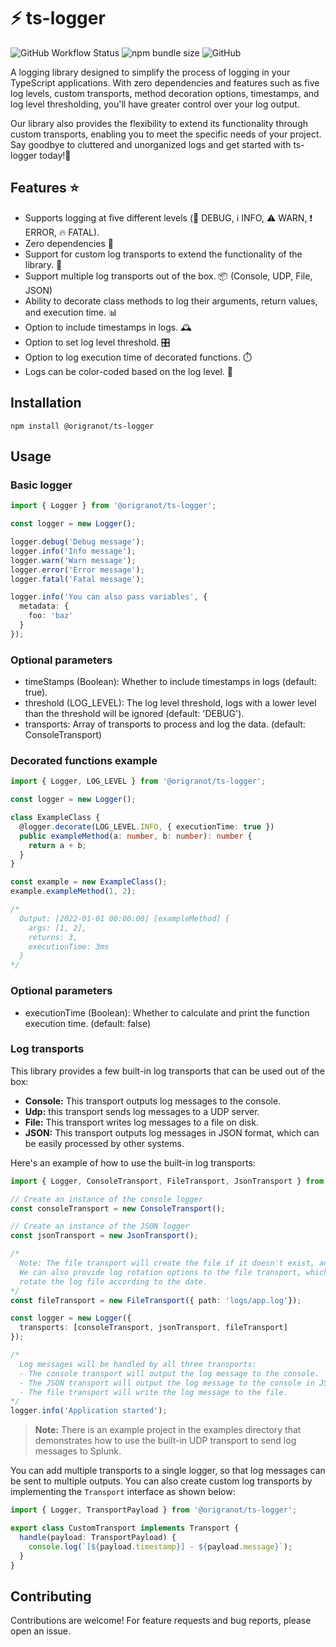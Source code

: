 # :zap: ts-logger

![GitHub Workflow Status](https://img.shields.io/github/actions/workflow/status/origranot/ts-logger/release.yml)
![npm bundle size](https://img.shields.io/bundlephobia/min/@origranot/ts-logger)
![GitHub](https://img.shields.io/github/license/origranot/ts-logger)

A logging library designed to simplify the process of logging in your TypeScript
applications. With zero dependencies and features such as five log levels, custom transports, method decoration options, timestamps, and log level thresholding, you'll have
greater control over your log output.

Our library also provides the flexibility to extend its functionality through custom
transports, enabling you to meet the specific needs of your project. Say goodbye to
cluttered and unorganized logs and get started with ts-logger today!💪

## Features :star:

- Supports logging at five different levels (:bug: DEBUG, :information_source: INFO,
  :warning: WARN, :exclamation: ERROR, :fire: FATAL).
- Zero dependencies 🚫
- Support for custom log transports to extend the functionality of the library. 💬
- Support multiple log transports out of the box. 📦 (Console, UDP, File, JSON)
- Ability to decorate class methods to log their arguments, return values, and execution
  time. 📊
- Option to include timestamps in logs. 🕰️
- Option to set log level threshold. 🎛️
- Option to log execution time of decorated functions. ⏱️
- Logs can be color-coded based on the log level. 🎨

## Installation

`npm install @origranot/ts-logger`

## Usage

### Basic logger

```typescript
import { Logger } from '@origranot/ts-logger';

const logger = new Logger();

logger.debug('Debug message');
logger.info('Info message');
logger.warn('Warn message');
logger.error('Error message');
logger.fatal('Fatal message');

logger.info('You can also pass variables', {
  metadata: {
    foo: 'baz'
  }
});
```

### Optional parameters

- timeStamps (Boolean): Whether to include timestamps in logs (default: true).
- threshold (LOG_LEVEL): The log level threshold, logs with a lower level than the
  threshold will be ignored (default: 'DEBUG').
- transports: Array of transports to process and log the data. (default: ConsoleTransport)

### Decorated functions example

```typescript
import { Logger, LOG_LEVEL } from '@origranot/ts-logger';

const logger = new Logger();

class ExampleClass {
  @logger.decorate(LOG_LEVEL.INFO, { executionTime: true })
  public exampleMethod(a: number, b: number): number {
    return a + b;
  }
}

const example = new ExampleClass();
example.exampleMethod(1, 2);

/* 
  Output: [2022-01-01 00:00:00] [exampleMethod] {
    args: [1, 2],
    returns: 3,
    executionTime: 3ms
  }
*/
```

### Optional parameters

- executionTime (Boolean): Whether to calculate and print the function execution time.
  (default: false)

### Log transports

This library provides a few built-in log transports that can be used out of the box:

- **Console:** This transport outputs log messages to the console.
- **Udp:** this transport sends log messages to a UDP server.
- **File:** This transport writes log messages to a file on disk.
- **JSON:** This transport outputs log messages in JSON format, which can be easily
  processed by other systems.

Here's an example of how to use the built-in log transports:

```typescript
import { Logger, ConsoleTransport, FileTransport, JsonTransport } from '@origranot/ts-logger';

// Create an instance of the console logger
const consoleTransport = new ConsoleTransport();

// Create an instance of the JSON logger
const jsonTransport = new JsonTransport();

/*
  Note: The file transport will create the file if it doesn't exist, and append to it if it does.
  We can also provide log rotation options to the file transport, which will automatically
  rotate the log file according to the date.
*/
const fileTransport = new FileTransport({ path: 'logs/app.log'});

const logger = new Logger({
  transports: [consoleTransport, jsonTransport, fileTransport]
});

/*
  Log messages will be handled by all three transports:
  - The console transport will output the log message to the console.
  - The JSON transport will output the log message to the console in JSON format.
  - The file transport will write the log message to the file.
*/
logger.info('Application started');
```
> **Note:** There is an example project in the examples directory that demonstrates how to use
the built-in UDP transport to send log messages to Splunk.

You can add multiple transports to a single logger, so that log messages can be
sent to multiple outputs. You can also create custom log transports by implementing the
```Transport``` interface as shown below:

```typescript
import { Logger, TransportPayload } from '@origranot/ts-logger';

export class CustomTransport implements Transport {
  handle(payload: TransportPayload) {
    console.log(`[${payload.timestamp}] - ${payload.message}`);
  }
}
```

## Contributing

Contributions are welcome! For feature requests and bug reports, please open an issue.
